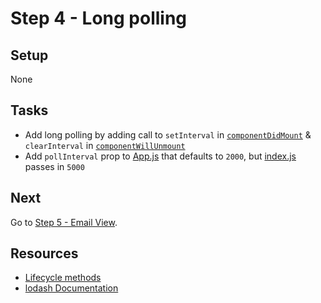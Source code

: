 # Step 4 - Long polling

## Setup

None

## Tasks

- Add long polling by adding call to `setInterval` in [`componentDidMount`](https://facebook.github.io/react/docs/component-specs.html#mounting-componentdidmount) & `clearInterval` in [`componentWillUnmount`](https://facebook.github.io/react/docs/component-specs.html#unmounting-componentwillunmount)
- Add `pollInterval` prop to [App.js](src/containers/App.js) that defaults to `2000`, but [index.js](src/index.js) passes in `5000`

## Next

Go to [Step 5 - Email View](../05-email-view/).

## Resources

- [Lifecycle methods](https://facebook.github.io/react/docs/component-specs.html#lifecycle-methods)
- [lodash Documentation](https://lodash.com/docs)
